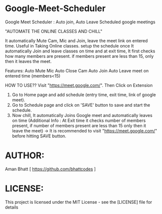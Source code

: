 # Google-Meet-Scheduler
Google Meet Scheduler : Auto join, Auto Leave Scheduled google meetings


"AUTOMATE THE ONLINE CLASSES AND CHILL" 

It automatically Mute Cam, Mic and Join, leave the meet link on entered time.
Useful in Taking Online classes.
setup the schedule once
It automatically Join and leave classes on time
and at exit time, It first checks how many members are present. if members present are less than 15, only then it leaves the meet.

Features:
Auto Mute Mic
Auto Close Cam
Auto Join
Auto Leave meet on entered time (members<15)


HOW TO USE??
Visit "https://meet.google.com/".
Then Click on Extension
1. Go to Home page and add schedule (entry time, exit time, link of google meet).
2. Go to Schedule page and click on 'SAVE' button to save and start the schedule.
3. Now chill, It automatically Joins Google meet and automatically leaves on time
(Additional Info : At Exit time it checks number of members present, if number of members present are less than 15 only then it leave the meet)
-> It is recommended to visit "https://meet.google.com/" before hitting SAVE button.

# AUTHOR:
Aman Bhatt [ https://github.com/bhattcodes ]

# LICENSE:
This project is licensed under the MIT License - see the [LICENSE] file for details

